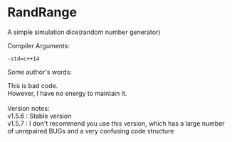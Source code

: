 # RandRange
A simple simulation dice(random number generator)  
  
Compiler Arguments:
```
-std=c++14
```
  
Some author's words:  
  
This is bad code.  
However, I have no energy to maintain it.  
<br/>
Version notes:  
v1.5.6 : Stable version  
v1.5.7 : I don't recommend you use this version, which has a large number of unrepaired BUGs and a very confusing code structure
